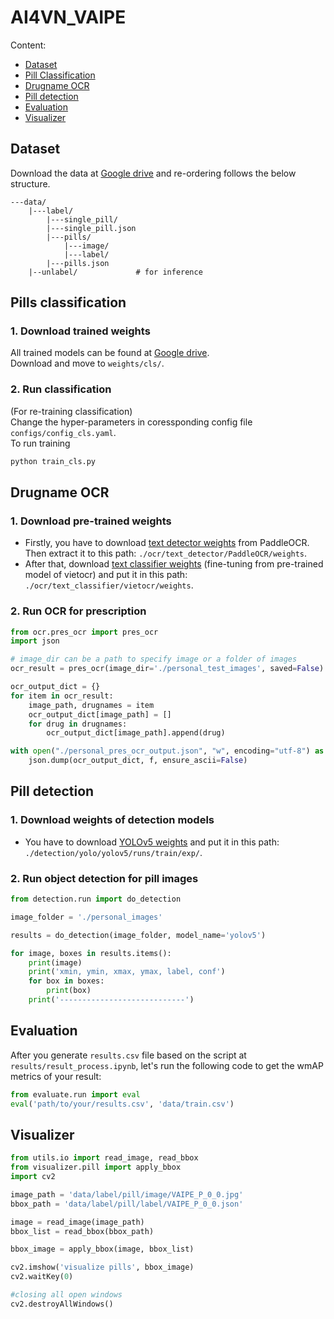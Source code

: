 # AI4VN_VAIPE

Content:
- <a href="#dataset">Dataset</a>
- <a href="#classification">Pill Classification</a>
- <a href="#ocr">Drugname OCR</a>
- <a href="#detection">Pill detection</a>
- <a href="#evaluation">Evaluation</a>
- <a href="#visualizer">Visualizer</a>


## Dataset
<span id="dataset"></span>
Download the data at [Google drive](https://drive.google.com/drive/folders/1PNhStby1B_xZBwS1mic-EssPX8Q_0odR?usp=sharing) and re-ordering follows the below structure.
```
---data/
    |---label/
        |---single_pill/
        |---single_pill.json
        |---pills/
            |---image/
            |---label/
        |---pills.json
    |--unlabel/             # for inference
```


## Pills classification
<span id="classification"></span>

### 1. Download trained weights
All trained models can be found at [Google drive](https://drive.google.com/drive/folders/1kUopc2ZHbzSY5lTboR7XFtIKtIVdQwAo?usp=sharing).  
Download and move to `weights/cls/`.
### 2. Run classification
(For re-training classification)  
Change the hyper-parameters in coressponding config file `configs/config_cls.yaml`.  
To run training  
```bash
python train_cls.py
```

## Drugname OCR
<span id="ocr"></span>

### 1. Download pre-trained weights

- Firstly, you have to download <a href="https://paddleocr.bj.bcebos.com/PP-OCRv3/chinese/ch_PP-OCRv3_det_infer.tar">text detector weights</a> from PaddleOCR. Then extract it to this path: `./ocr/text_detector/PaddleOCR/weights`.
- After that, download <a href="https://drive.google.com/uc?id=1O5DkqiM3lE50sjzVz5_NuguILaS4BUER">text classifier weights</a> (fine-tuning from pre-trained model of vietocr) and put it in this path: `./ocr/text_classifier/vietocr/weights`.

### 2. Run OCR for prescription

```python
from ocr.pres_ocr import pres_ocr
import json

# image_dir can be a path to specify image or a folder of images
ocr_result = pres_ocr(image_dir='./personal_test_images', saved=False)

ocr_output_dict = {}
for item in ocr_result:
    image_path, drugnames = item
    ocr_output_dict[image_path] = []
    for drug in drugnames:
        ocr_output_dict[image_path].append(drug)

with open("./personal_pres_ocr_output.json", "w", encoding="utf-8") as f:
    json.dump(ocr_output_dict, f, ensure_ascii=False)
```

## Pill detection
<span id="detection"></span>

### 1. Download weights of detection models

- You have to download [YOLOv5 weights](https://drive.google.com/uc?id=1Eiwp6vd5wK1Fu_Wxuowpo5nx2DUhcyzq) and put it in this path: `./detection/yolo/yolov5/runs/train/exp/`.

### 2. Run object detection for pill images

```python
from detection.run import do_detection

image_folder = './personal_images'

results = do_detection(image_folder, model_name='yolov5')

for image, boxes in results.items():
    print(image)
    print('xmin, ymin, xmax, ymax, label, conf')
    for box in boxes:
        print(box)
    print('----------------------------')
```

## Evaluation
<span id="evaluation"></span>

After you generate `results.csv` file based on the script at `results/result_process.ipynb`, let's run the following code to get the wmAP metrics of your result:

```python
from evaluate.run import eval
eval('path/to/your/results.csv', 'data/train.csv')
```

## Visualizer
<span id="visualizer"></span>

```python
from utils.io import read_image, read_bbox
from visualizer.pill import apply_bbox
import cv2

image_path = 'data/label/pill/image/VAIPE_P_0_0.jpg'
bbox_path = 'data/label/pill/label/VAIPE_P_0_0.json'

image = read_image(image_path)
bbox_list = read_bbox(bbox_path)

bbox_image = apply_bbox(image, bbox_list)

cv2.imshow('visualize pills', bbox_image)
cv2.waitKey(0)

#closing all open windows 
cv2.destroyAllWindows() 
```